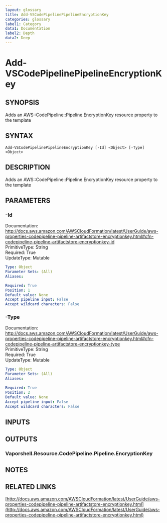 ```yaml
---
layout: glossary
title: Add-VSCodePipelinePipelineEncryptionKey
categories: glossary
label1: Category
data1: Documentation
label2: Depth
data2: Deep
---
```


# Add-VSCodePipelinePipelineEncryptionKey

## SYNOPSIS
Adds an AWS::CodePipeline::Pipeline.EncryptionKey resource property to the template

## SYNTAX

```
Add-VSCodePipelinePipelineEncryptionKey [-Id] <Object> [-Type] <Object>
```

## DESCRIPTION
Adds an AWS::CodePipeline::Pipeline.EncryptionKey resource property to the template

## PARAMETERS

### -Id
Documentation: http://docs.aws.amazon.com/AWSCloudFormation/latest/UserGuide/aws-properties-codepipeline-pipeline-artifactstore-encryptionkey.html#cfn-codepipeline-pipeline-artifactstore-encryptionkey-id    
PrimitiveType: String    
Required: True    
UpdateType: Mutable

```yaml
Type: Object
Parameter Sets: (All)
Aliases: 

Required: True
Position: 1
Default value: None
Accept pipeline input: False
Accept wildcard characters: False
```

### -Type
Documentation: http://docs.aws.amazon.com/AWSCloudFormation/latest/UserGuide/aws-properties-codepipeline-pipeline-artifactstore-encryptionkey.html#cfn-codepipeline-pipeline-artifactstore-encryptionkey-type    
PrimitiveType: String    
Required: True    
UpdateType: Mutable

```yaml
Type: Object
Parameter Sets: (All)
Aliases: 

Required: True
Position: 2
Default value: None
Accept pipeline input: False
Accept wildcard characters: False
```

## INPUTS

## OUTPUTS

### Vaporshell.Resource.CodePipeline.Pipeline.EncryptionKey

## NOTES

## RELATED LINKS

[http://docs.aws.amazon.com/AWSCloudFormation/latest/UserGuide/aws-properties-codepipeline-pipeline-artifactstore-encryptionkey.html](http://docs.aws.amazon.com/AWSCloudFormation/latest/UserGuide/aws-properties-codepipeline-pipeline-artifactstore-encryptionkey.html)


